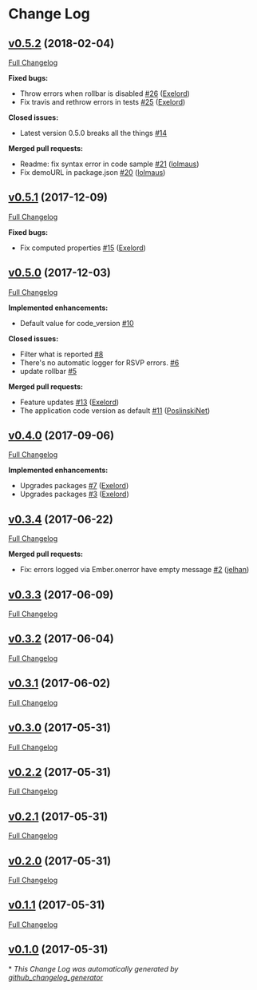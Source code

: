 # Change Log

## [v0.5.2](https://github.com/Exelord/ember-rollbar-client/tree/v0.5.2) (2018-02-04)
[Full Changelog](https://github.com/Exelord/ember-rollbar-client/compare/v0.5.1...v0.5.2)

**Fixed bugs:**

- Throw errors when rollbar is disabled [\#26](https://github.com/Exelord/ember-rollbar-client/pull/26) ([Exelord](https://github.com/Exelord))
- Fix travis and rethrow errors in tests [\#25](https://github.com/Exelord/ember-rollbar-client/pull/25) ([Exelord](https://github.com/Exelord))

**Closed issues:**

- Latest version 0.5.0 breaks all the things [\#14](https://github.com/Exelord/ember-rollbar-client/issues/14)

**Merged pull requests:**

- Readme: fix syntax error in code sample [\#21](https://github.com/Exelord/ember-rollbar-client/pull/21) ([lolmaus](https://github.com/lolmaus))
- Fix demoURL in package.json [\#20](https://github.com/Exelord/ember-rollbar-client/pull/20) ([lolmaus](https://github.com/lolmaus))

## [v0.5.1](https://github.com/Exelord/ember-rollbar-client/tree/v0.5.1) (2017-12-09)
[Full Changelog](https://github.com/Exelord/ember-rollbar-client/compare/v0.5.0...v0.5.1)

**Fixed bugs:**

- Fix computed properties [\#15](https://github.com/Exelord/ember-rollbar-client/pull/15) ([Exelord](https://github.com/Exelord))

## [v0.5.0](https://github.com/Exelord/ember-rollbar-client/tree/v0.5.0) (2017-12-03)
[Full Changelog](https://github.com/Exelord/ember-rollbar-client/compare/v0.4.0...v0.5.0)

**Implemented enhancements:**

- Default value for code\_version [\#10](https://github.com/Exelord/ember-rollbar-client/issues/10)

**Closed issues:**

- Filter what is reported [\#8](https://github.com/Exelord/ember-rollbar-client/issues/8)
- There's no automatic logger for RSVP errors. [\#6](https://github.com/Exelord/ember-rollbar-client/issues/6)
- update rollbar [\#5](https://github.com/Exelord/ember-rollbar-client/issues/5)

**Merged pull requests:**

- Feature updates [\#13](https://github.com/Exelord/ember-rollbar-client/pull/13) ([Exelord](https://github.com/Exelord))
- The application code version as default [\#11](https://github.com/Exelord/ember-rollbar-client/pull/11) ([PoslinskiNet](https://github.com/PoslinskiNet))

## [v0.4.0](https://github.com/Exelord/ember-rollbar-client/tree/v0.4.0) (2017-09-06)
[Full Changelog](https://github.com/Exelord/ember-rollbar-client/compare/v0.3.4...v0.4.0)

**Implemented enhancements:**

- Upgrades packages [\#7](https://github.com/Exelord/ember-rollbar-client/pull/7) ([Exelord](https://github.com/Exelord))
- Upgrades packages [\#3](https://github.com/Exelord/ember-rollbar-client/pull/3) ([Exelord](https://github.com/Exelord))

## [v0.3.4](https://github.com/Exelord/ember-rollbar-client/tree/v0.3.4) (2017-06-22)
[Full Changelog](https://github.com/Exelord/ember-rollbar-client/compare/v0.3.3...v0.3.4)

**Merged pull requests:**

- Fix: errors logged via Ember.onerror have empty message [\#2](https://github.com/Exelord/ember-rollbar-client/pull/2) ([jelhan](https://github.com/jelhan))

## [v0.3.3](https://github.com/Exelord/ember-rollbar-client/tree/v0.3.3) (2017-06-09)
[Full Changelog](https://github.com/Exelord/ember-rollbar-client/compare/v0.3.2...v0.3.3)

## [v0.3.2](https://github.com/Exelord/ember-rollbar-client/tree/v0.3.2) (2017-06-04)
[Full Changelog](https://github.com/Exelord/ember-rollbar-client/compare/v0.3.1...v0.3.2)

## [v0.3.1](https://github.com/Exelord/ember-rollbar-client/tree/v0.3.1) (2017-06-02)
[Full Changelog](https://github.com/Exelord/ember-rollbar-client/compare/v0.3.0...v0.3.1)

## [v0.3.0](https://github.com/Exelord/ember-rollbar-client/tree/v0.3.0) (2017-05-31)
[Full Changelog](https://github.com/Exelord/ember-rollbar-client/compare/v0.2.2...v0.3.0)

## [v0.2.2](https://github.com/Exelord/ember-rollbar-client/tree/v0.2.2) (2017-05-31)
[Full Changelog](https://github.com/Exelord/ember-rollbar-client/compare/v0.2.1...v0.2.2)

## [v0.2.1](https://github.com/Exelord/ember-rollbar-client/tree/v0.2.1) (2017-05-31)
[Full Changelog](https://github.com/Exelord/ember-rollbar-client/compare/v0.2.0...v0.2.1)

## [v0.2.0](https://github.com/Exelord/ember-rollbar-client/tree/v0.2.0) (2017-05-31)
[Full Changelog](https://github.com/Exelord/ember-rollbar-client/compare/v0.1.1...v0.2.0)

## [v0.1.1](https://github.com/Exelord/ember-rollbar-client/tree/v0.1.1) (2017-05-31)
[Full Changelog](https://github.com/Exelord/ember-rollbar-client/compare/v0.1.0...v0.1.1)

## [v0.1.0](https://github.com/Exelord/ember-rollbar-client/tree/v0.1.0) (2017-05-31)


\* *This Change Log was automatically generated by [github_changelog_generator](https://github.com/skywinder/Github-Changelog-Generator)*
